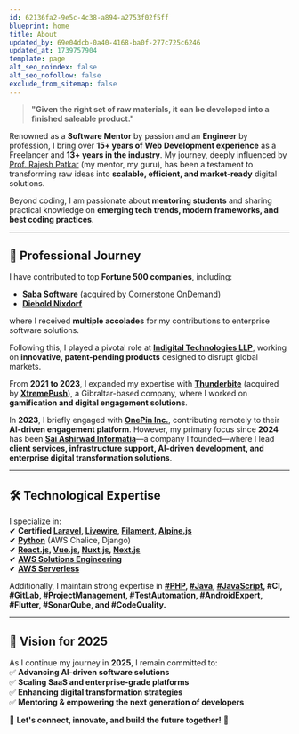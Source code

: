 ```yaml
---
id: 62136fa2-9e5c-4c38-a894-a2753f02f5ff
blueprint: home
title: About
updated_by: 69e04dcb-0a40-4168-ba0f-277c725c6246
updated_at: 1739757904
template: page
alt_seo_noindex: false
alt_seo_nofollow: false
exclude_from_sitemap: false
---
```

> **"Given the right set of raw materials, it can be developed into a finished saleable product."**

Renowned as a **Software Mentor** by passion and an **Engineer** by profession, I bring over **15+ years of Web Development experience** as a Freelancer and **13+ years in the industry**. My journey, deeply influenced by [Prof. Rajesh Patkar](https://www.rajeshpatkar.com) (my mentor, my guru), has been a testament to transforming raw ideas into **scalable, efficient, and market-ready** digital solutions.

Beyond coding, I am passionate about **mentoring students** and sharing practical knowledge on **emerging tech trends, modern frameworks, and best coding practices**.

---

## **🚀 Professional Journey**
I have contributed to top **Fortune 500 companies**, including:  
- **[Saba Software](https://saba.com)** (acquired by [Cornerstone OnDemand](https://www.cornerstoneondemand.com/))  
- **[Diebold Nixdorf](https://dieboldnixdorf.com/)**  

where I received **multiple accolades** for my contributions to enterprise software solutions.

Following this, I played a pivotal role at **[Indigital Technologies LLP](https://indigitalit.com)**, working on **innovative, patent-pending products** designed to disrupt global markets.

From **2021 to 2023**, I expanded my expertise with **[Thunderbite](https://thunderbite.com)** (acquired by **[XtremePush](https://xtremepush.com/)**), a Gibraltar-based company, where I worked on **gamification and digital engagement solutions**.

In **2023**, I briefly engaged with **[OnePin Inc.](https://onepin.com)**, contributing remotely to their **AI-driven engagement platform**. However, my primary focus since **2024** has been **[Sai Ashirwad Informatia](https://saiashirwad.com)**—a company I founded—where I lead **client services, infrastructure support, AI-driven development, and enterprise digital transformation solutions**.

---

## **🛠️ Technological Expertise**
I specialize in:  
✔ **Certified [Laravel](https://laravel.com), [Livewire](https://livewire.laravel.com), [Filament](https://filamentphp.com), [Alpine.js](https://alpinejs.dev)**  
✔ **[Python](https://www.python.org)** (AWS Chalice, Django)  
✔ **[React.js](https://react.dev/), [Vue.js](https://vuejs.org/), [Nuxt.js](https://nuxt.com/), [Next.js](https://nextjs.org/)**  
✔ **[AWS Solutions Engineering](https://aws.amazon.com/solutions/)**  
✔ **[AWS Serverless](https://aws.amazon.com/serverless/)**  

Additionally, I maintain strong expertise in **[#PHP](/tag/php), [#Java](/tag/java), [#JavaScript](/tag/javascript), #CI, #GitLab, #ProjectManagement, #TestAutomation, #AndroidExpert, #Flutter, #SonarQube, and #CodeQuality.**

---

## **🌟 Vision for 2025**
As I continue my journey in **2025**, I remain committed to:  
✅ **Advancing AI-driven software solutions**  
✅ **Scaling SaaS and enterprise-grade platforms**  
✅ **Enhancing digital transformation strategies**  
✅ **Mentoring & empowering the next generation of developers**  

🚀 **Let's connect, innovate, and build the future together!** 🚀